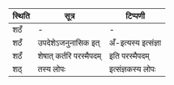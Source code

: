 | स्थिति | सूत्र | टिप्पणी |
| ----- | ------- | ------ |
| शठँ | - | - |
| शठँ | उपदेशेऽजनुनासिक इत् | अँ-इत्यस्य इत्संज्ञा |
| शठँ | शेषात् कर्तरि परस्मैपदम् | इति परस्मैपदम् |
| शठ् | तस्य लोपः | इत्संज्ञकस्य लोपः |
